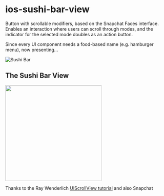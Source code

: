 # ios-sushi-bar-view
Button with scrollable modifiers, based on the Snapchat Faces interface. Enables an interaction where users can scroll through modes, and the indicator for the selected mode doubles as an action button.

Since every UI component needs a food-based name (e.g. hamburger menu), now presenting...

![Sushi Bar](http://www.oyatsubreak.com/wp-content/uploads/2012/03/dannychoodotcom_conveyorbeltsushi.jpg)

## The Sushi Bar View

<img src="https://cloud.githubusercontent.com/assets/4650077/10010444/896554fc-60b9-11e5-89df-1ff250fccec0.gif" width="300" />

Thanks to the Ray Wenderlich [UIScrollView tutorial](http://www.raywenderlich.com/76436/use-uiscrollview-scroll-zoom-content-swift) and also Snapchat
